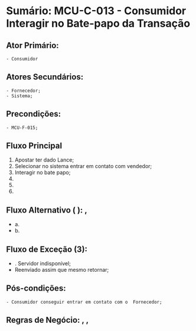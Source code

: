 # Sumário: MCU-C-013 - Consumidor Interagir no Bate-papo da Transação
## Ator Primário: 
    - Consumidor
## Atores Secundários: 
    - Fornecedor;
    - Sistema;
## Precondições:
    - MCU-F-015;
## Fluxo Principal
1. Apostar ter dado Lance;
2. Selecionar no sistema entrar em contato com vendedor;
3. Interagir no bate papo;
4. 
5. 
6. 
##  Fluxo Alternativo ( ): ,
 -  a. 
 -  b. 
##  Fluxo de Exceção (3): 
- . Servidor indisponível;
 -  Reenviado assim que mesmo retornar;
##  Pós-condições: 
    - Consumidor conseguir entrar em contato com o  Fornecedor;
##  Regras de Negócio: , , 
 

